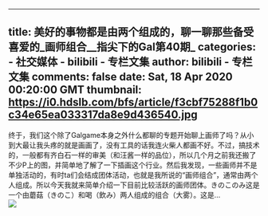 
---
title: 美好的事物都是由两个组成的，聊一聊那些备受喜爱的_画师组合__指尖下的Gal第40期_
categories: 
    - 社交媒体
    - bilibili - 专栏文集
author: bilibili - 专栏文集
comments: false
date: Sat, 18 Apr 2020 00:20:00 GMT
thumbnail: https://i0.hdslb.com/bfs/article/f3cbf75288f1b0c34e65ea033317da8e9d436540.jpg
---

<div>   
终于，我们这个除了Galgame本身之外什么都聊的专题开始聊上画师了吗？从小到大最让我头疼的就是画画了，没有工具的话我连火柴人都画不好。不过，搞技术的，一般都有齐白石一样的审美（和汪酱一样的品位），所以几个月之前我还搬了不少P上的图，并简单地了解了一下插画这个行业。然后我发现，一些画师并不是单独活动的，有时ta们会结成团体活动，也就是我所说的“画师组合”，通常由两个人组成。所以今天我就来简单介绍一下目前比较活跃的画师团体。きのこのみ这是一个由蘑菇（きのこ）和喝（飲み）两人组成的组合（大雾）。这是…<br><img src="https://i0.hdslb.com/bfs/article/f3cbf75288f1b0c34e65ea033317da8e9d436540.jpg" referrerpolicy="no-referrer">  
</div>
            